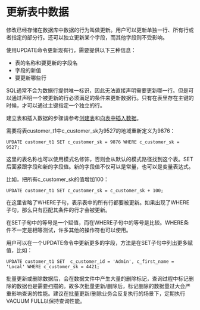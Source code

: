 # 更新表中数据

修改已经存储在数据库中数据的行为叫做更新。用户可以更新单独一行、所有行或者指定的部分行。还可以独立更新某个字段，而其他字段则不受影响。

使用UPDATE命令更新现有行，需要提供以下三种信息：

-   表的名称和要更新的字段名
-   字段的新值
-   要更新哪些行

SQL通常不会为数据行提供唯一标识，因此无法直接声明需要更新哪一行。但是可以通过声明一个被更新的行必须满足的条件来更新数据行。只有在表里存在主键的时候，才可以通过主键指定一个独立的行。

建立表和插入数据的步骤请参考[创建表](创建表.md)和[向表中插入数据](向表中插入数据.md)。

需要将表customer\_t1中c\_customer\_sk为9527的地域重新定义为9876：

```
UPDATE customer_t1 SET c_customer_sk = 9876 WHERE c_customer_sk = 9527;
```

这里的表名称也可以使用模式名修饰，否则会从默认的模式路径找到这个表。SET后面紧跟字段和新的字段值。新的字段值不仅可以是常量，也可以是变量表达式。

比如，把所有c\_customer\_sk的值增加100：

```
UPDATE customer_t1 SET c_customer_sk = c_customer_sk + 100;
```

在这里省略了WHERE子句，表示表中的所有行都要被更新。如果出现了WHERE子句，那么只有匹配其条件的行才会被更新。

在SET子句中的等号是一个赋值，而在WHERE子句中的等号是比较。WHERE条件不一定是相等测试，许多其他的操作符也可以使用。

用户可以在一个UPDATE命令中更新更多的字段，方法是在SET子句中列出更多赋值，比如：

```
UPDATE customer_t1 SET  c_customer_id = 'Admin', c_first_name = 'Local' WHERE c_customer_sk = 4421;
```

批量更新或删除数据后，会在数据文件中产生大量的删除标记，查询过程中标记删除的数据也是需要扫描的。故多次批量更新/删除后，标记删除的数据量过大会严重影响查询的性能。建议在批量更新/删除业务会反复执行的场景下，定期执行VACUUM FULL以保持查询性能。
